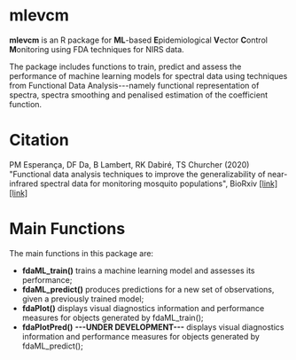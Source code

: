 # mlevcm

**mlevcm** is an R package for **ML**-based **E**pidemiological **V**ector **C**ontrol **M**onitoring using FDA techniques for NIRS data.

The package includes functions to train, predict and assess the performance of machine learning models for spectral data using techniques from Functional Data Analysis---namely functional representation of spectra, spectra smoothing and penalised estimation of the coefficient function.

# Citation

PM Esperança, DF Da, B Lambert, RK Dabiré, TS Churcher (2020) "Functional data analysis techniques to improve the generalizability of near-infrared spectral data for monitoring mosquito populations", BioRxiv [[link]](https://www.biorxiv.org/content/10.1101/2020.04.28.058495v1.abstract)
<a href="https://www.biorxiv.org/content/10.1101/2020.04.28.058495v1.abstract" target="_blank">[link]</a>


# Main Functions

The main functions in this package are:
* **fdaML_train()** trains a machine learning model and assesses its performance;
* **fdaML_predict()** produces predictions for a new set of observations, given a previously trained model;
* **fdaPlot()** displays visual diagnostics information and performance measures for objects generated by fdaML_train();
* **fdaPlotPred()** **---UNDER DEVELOPMENT---** displays visual diagnostics information and performance measures for objects generated by fdaML_predict();
